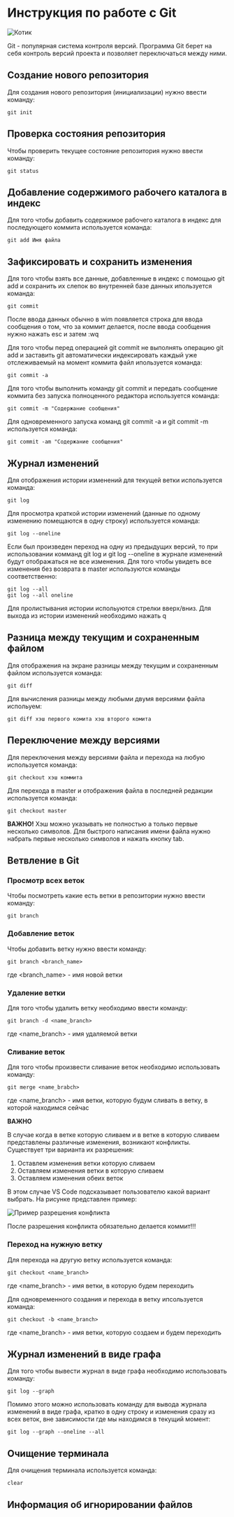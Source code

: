 # Инструкция по работе с Git

![Котик](cat.jpg)

Git - популярная система контроля версий. Программа Git берет на себя контроль версий проекта и позволяет переключаться между ними.

## Создание нового репозитория

Для создания нового репозитория (инициализации) нужно ввести команду:

    git init

## Проверка состояния репозитория

Чтобы проверить текущее состояние репозитория нужно ввести команду:

    git status

## Добавление содержимого рабочего каталога в индекс

Для того чтобы добавить содержимое рабочего каталога в индекс для последующего коммита используется команда:

    git add Имя файла

## Зафиксировать и сохранить изменения

Для того чтобы взять все данные, добавленные в индекс с помощью git add и сохранить их слепок во внутренней базе данных ипользуется команда:

    git commit

После ввода данных обычно в wim появляется строка для ввода сообщения о том, что за коммит делается, после ввода сообщения нужно нажать esc и затем :wq

Для того чтобы перед операцией git commit не выполнять операцию git add и заставить git автоматически индексировать каждый уже отслеживаемый на момент коммита файл ипользуется команда:

    git commit -a

Для того чтобы выполнить команду git commit и передать сообщение коммита без запуска полноценного редактора используется команда:

    git commit -m "Содержание сообщения"

Для одновременного запуска команд git commit -a и git commit -m используется команда:

    git commit -am "Содержание сообщения"

## Журнал изменений

Для отображения истории изменений для текущей ветки используется команда:

    git log

Для просмотра краткой истории изменений (данные по одному изменению помещаются в одну строку) используется команда:

    git log --oneline


Если был произведен переход на одну из предыдущих версий, то при использовании комманд git log и git log --oneline в журнале изменений будут отображаться не все изменения. Для того чтобы увидеть все изменения без возврата в master используются команды соответственно:

    git log --all
    git log --all oneline

Для пролистывания истории испольуются стрелки вверх/вниз. Для выхода из истории изменений необходимо нажать q

## Разница между текущим и сохраненным файлом

Для отображения на экране разницы между текущим и сохраненным файлом используется команда:

    git diff

Для вычисления разницы между любыми двумя версиями файла испольуем:

    git diff хэш первого комита хэш второго комита

## Переключение между версиями

Для переключения между версиями файла и перехода на любую используется команда:

    git checkout хэш коммита

Для перехода в master и отображения файла в последней редакции используется команда:

    git checkout master

**ВАЖНО!** Хэш можно указывать не полностью а только первые несколько символов. Для быстрого написания имени файла нужно набрать первые несколько символов и нажать кнопку tab.

## Ветвление в Git

### Просмотр всех веток

Чтобы посмотреть какие есть ветки в репозитории нужно ввести команду:

    git branch

### Добавление веток

Чтобы добавить ветку нужно ввести команду:

    git branch <branch_name>

где <branch_name> - имя новой ветки

### Удаление ветки

Для того чтобы удалить ветку необходимо ввести команду:

    git branch -d <name_branch>

где <name_branch> - имя удаляемой ветки

### Сливание веток

Для того чтобы произвести сливание веток необходимо использовать команду:

    git merge <name_brabch>

где <name_branch> - имя ветки, которую будум сливать в ветку, в которой находимся сейчас

**ВАЖНО**

В случае когда в ветке которую сливаем и в ветке в которую сливаем представлены различные изменения, возникают конфликты. Существует три варианта их разрешения:

1. Оставлем изменения ветки которую сливаем
2. Оставляем изменения ветки в которую сливаем
3. Оставляем изменения обеих веток

В этом случае VS Code подсказывает пользователю какой вариант выбрать. На рисунке представлен пример:

![Пример разрешения конфликта](conflict.jpg)

После разрешения конфликта обязательно делается коммит!!!

### Переход на нужную ветку

Для перехода на другую ветку используется команда:

    git checkout <name_branch>

где <name_branch> - имя ветки, в которую будем переходить

Для одновременного создания и перехода в ветку ипсользуется команда:

    git checkout -b <name_branch>

где <name_branch> - имя ветки, которую создаем и будем переходить

## Журнал изменений в виде графа

Для того чтобы вывести журнал в виде графа необходимо использовать команду:

    git log --graph

Помимо этого можно использовать команду для вывода журнала изменений в виде графа, кратко в одну строку и изменения сразу из всех веток, вне зависимости где мы находимся в текущий момент:

    git log --graph --oneline --all

## Очищение терминала

Для очищения терминала используется команда:

    clear

## Информация об игнорировании файлов


